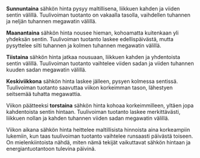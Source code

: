 **Sunnuntaina** sähkön hinta pysyy maltillisena, liikkuen kahden ja viiden sentin välillä. Tuulivoiman tuotanto on vakaalla tasolla, vaihdellen tuhannen ja neljän tuhannen megawatin välillä. 

**Maanantaina** sähkön hinta nousee hieman, kohoamatta kuitenkaan yli yhdeksän sentin. Tuulivoiman tuotanto laskee edellispäivästä, mutta pysyttelee silti tuhannen ja kolmen tuhannen megawatin välillä.

**Tiistaina** sähkön hinta jatkaa nousuaan, liikkuen kahden ja yhdentoista sentin välillä. Tuulivoiman tuotanto vaihtelee viiden sadan ja viiden tuhannen kuuden sadan megawatin välillä.

**Keskiviikkona** sähkön hinta laskee jälleen, pysyen kolmessa sentissä. Tuulivoiman tuotanto saavuttaa viikon korkeimman tason, lähestyen seitsemää tuhatta megawattia.

Viikon päätteeksi **torstaina** sähkön hinta kohoaa korkeimmilleen, yltäen jopa kahdentoista sentin hintaan. Tuulivoiman tuotanto laskee merkittävästi, liikkuen nollan ja kahden tuhannen viiden sadan megawatin välillä.

Viikon aikana sähkön hinta heittelee maltillisista hinnoista aina korkeampiin lukemiin, kun taas tuulivoiman tuotanto vaihtelee runsaasti päivästä toiseen. On mielenkiintoista nähdä, miten nämä tekijät vaikuttavat sähkön hintaan ja energiantuotantoon tulevina päivinä.